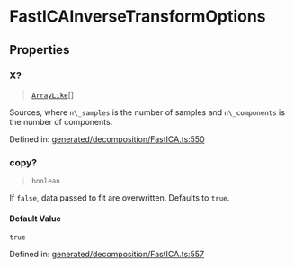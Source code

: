 # FastICAInverseTransformOptions

## Properties

### X?

> [`ArrayLike`](../types/ArrayLike.md)[]

Sources, where `n\_samples` is the number of samples and `n\_components` is the number of components.

Defined in:  [generated/decomposition/FastICA.ts:550](https://github.com/transitive-bullshit/scikit-learn-ts/blob/b59c1ff/packages/sklearn/src/generated/decomposition/FastICA.ts#L550)

### copy?

> `boolean`

If `false`, data passed to fit are overwritten. Defaults to `true`.

#### Default Value

`true`

Defined in:  [generated/decomposition/FastICA.ts:557](https://github.com/transitive-bullshit/scikit-learn-ts/blob/b59c1ff/packages/sklearn/src/generated/decomposition/FastICA.ts#L557)
